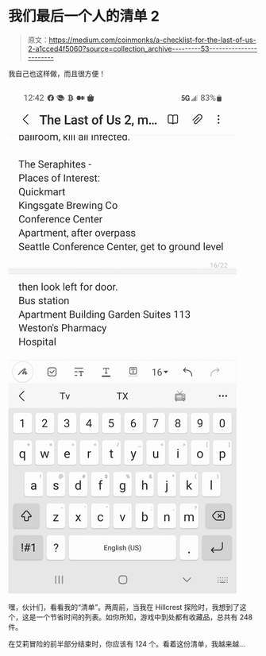 # 我们最后一个人的清单 2

> 原文：<https://medium.com/coinmonks/a-checklist-for-the-last-of-us-2-a1cced4f5060?source=collection_archive---------53----------------------->

我自己也这样做，而且很方便！

![](img/0848a78537b01980efa59ade2512c99c.png)

嘿，伙计们，看看我的“清单”。两周前，当我在 Hillcrest 探险时，我想到了这个，这是一个节省时间的列表。如你所知，游戏中到处都有收藏品，总共有 248 件。

在艾莉冒险的前半部分结束时，你应该有 124 个。看着这份清单，我越来越…